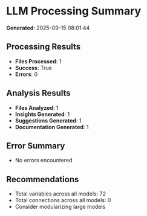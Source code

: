 
# LLM Processing Summary

**Generated**: 2025-09-15 08:01:44

## Processing Results
- **Files Processed**: 1
- **Success**: True
- **Errors**: 0

## Analysis Results
- **Files Analyzed**: 1
- **Insights Generated**: 1
- **Suggestions Generated**: 1
- **Documentation Generated**: 1

## Error Summary
- No errors encountered

## Recommendations
- Total variables across all models: 72
- Total connections across all models: 0
- Consider modularizing large models
